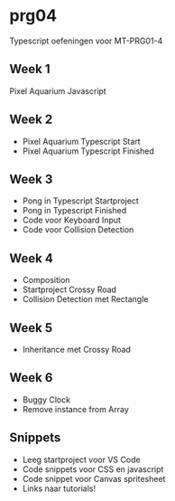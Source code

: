 # prg04
Typescript oefeningen voor MT-PRG01-4

## Week 1
Pixel Aquarium Javascript

## Week 2
- Pixel Aquarium Typescript Start
- Pixel Aquarium Typescript Finished

## Week 3
- Pong in Typescript Startproject
- Pong in Typescript Finished
- Code voor Keyboard Input
- Code voor Collision Detection

## Week 4
- Composition
- Startproject Crossy Road
- Collision Detection met Rectangle

## Week 5
- Inheritance met Crossy Road

## Week 6
- Buggy Clock
- Remove instance from Array

## Snippets
- Leeg startproject voor VS Code
- Code snippets voor CSS en javascript
- Code snippet voor Canvas spritesheet
- Links naar tutorials!